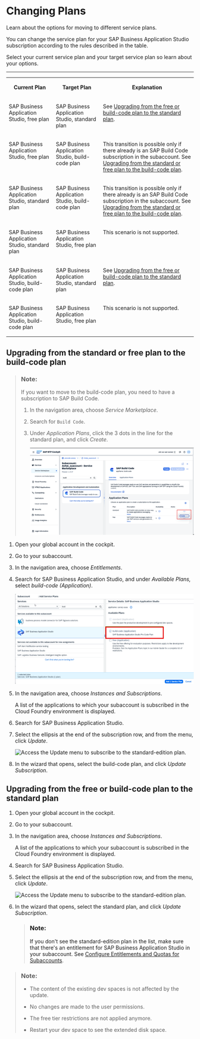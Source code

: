<!-- loio4cf7c698045346c5a9378c76016c72da -->

# Changing Plans

Learn about the options for moving to different service plans.

You can change the service plan for your SAP Business Application Studio subscription according to the rules described in the table.

Select your current service plan and your target service plan so learn about your options.

****


<table>
<tr>
<th valign="top">

Current Plan

</th>
<th valign="top">

Target Plan

</th>
<th valign="top">

Explanation

</th>
</tr>
<tr>
<td valign="top">

SAP Business Application Studio, free plan

</td>
<td valign="top">

SAP Business Application Studio, standard plan

</td>
<td valign="top">

See [Upgrading from the free or build-code plan to the standard plan](https://help.sap.com/docs/bas/sap-business-application-studio-daa8adb7947848d8af8fc62e838e830e/changing-plans?state=DRAFT#upgrading-from-the-free-plan-to-the-standard-plan).

</td>
</tr>
<tr>
<td valign="top">

SAP Business Application Studio, free plan

</td>
<td valign="top">

SAP Business Application Studio, build-code plan

</td>
<td valign="top">

This transition is possible only if there already is an SAP Build Code subscription in the subaccount. See [Upgrading from the standard or free plan to the build-code plan](https://help.sap.com/docs/bas/sap-business-application-studio/changing-plans?version=Cloud#upgrading-from-the-standard-or-free-plan-to-the-build-code-plan).

</td>
</tr>
<tr>
<td valign="top">

SAP Business Application Studio, standard plan

</td>
<td valign="top">

SAP Business Application Studio, build-code plan

</td>
<td valign="top">

This transition is possible only if there already is an SAP Build Code subscription in the subaccount. See [Upgrading from the standard or free plan to the build-code plan](https://help.sap.com/docs/bas/sap-business-application-studio/changing-plans?version=Cloud#upgrading-from-the-standard-or-free-plan-to-the-build-code-plan).

</td>
</tr>
<tr>
<td valign="top">

SAP Business Application Studio, standard plan

</td>
<td valign="top">

SAP Business Application Studio, free plan

</td>
<td valign="top">

This scenario is not supported.

</td>
</tr>
<tr>
<td valign="top">

SAP Business Application Studio, build-code plan

</td>
<td valign="top">

SAP Business Application Studio, standard plan

</td>
<td valign="top">

See [Upgrading from the free or build-code plan to the standard plan](https://help.sap.com/docs/bas/sap-business-application-studio-daa8adb7947848d8af8fc62e838e830e/changing-plans?state=DRAFT#upgrading-from-the-free-plan-to-the-standard-plan).

</td>
</tr>
<tr>
<td valign="top">

SAP Business Application Studio, build-code plan

</td>
<td valign="top">

SAP Business Application Studio, free plan

</td>
<td valign="top">

This scenario is not supported.

</td>
</tr>
</table>



<a name="loio4cf7c698045346c5a9378c76016c72da__section_dzc_j1z_tpb"/>

## Upgrading from the standard or free plan to the build-code plan

> ### Note:  
> If you want to move to the build-code plan, you need to have a subscription to SAP Build Code.
> 
> 1.  In the navigation area, choose *Service Marketplace*.
> 2.  Search for `Build Code`.
> 3.  Under *Application Plans*, click the 3 dots in the line for the standard plan, and click *Create*.
> 
>     ![Adding the SAP Build Code application in the cockpit](images/add_build_code_9fb8181.png)

1.  Open your global account in the cockpit.
2.  Go to your subaccount.
3.  In the navigation area, choose *Entitlements*.
4.  Search for SAP Business Application Studio, and under *Available Plans,* select *build-code \(Application\)*.

    ![Adding the build-code plan in the cockpit](images/Entitlements_for_build_code_ae20433.png)

5.  In the navigation area, choose *Instances and Subscriptions*.

    A list of the applications to which your subaccount is subscribed in the Cloud Foundry environment is displayed.

6.  Search for SAP Business Application Studio.
7.  Select the ellipsis at the end of the subscription row, and from the menu, click *Update*.

    ![Access the Update menu to subscribe to the standard-edition plan.](images/upgrade_plan_0e07bae.png)

8.  In the wizard that opens, select the build-code plan, and click *Update Subscription*.



<a name="loio4cf7c698045346c5a9378c76016c72da__section_gpl_y5c_1bc"/>

## Upgrading from the free or build-code plan to the standard plan

1.  Open your global account in the cockpit.
2.  Go to your subaccount.
3.  In the navigation area, choose *Instances and Subscriptions*.

    A list of the applications to which your subaccount is subscribed in the Cloud Foundry environment is displayed.

4.  Search for SAP Business Application Studio.
5.  Select the ellipsis at the end of the subscription row, and from the menu, click *Update*.

    ![Access the Update menu to subscribe to the standard-edition plan.](images/upgrade_plan_0e07bae.png)

6.  In the wizard that opens, select the standard plan, and click *Update Subscription*.

    > ### Note:  
    > If you don't see the standard-edition plan in the list, make sure that there's an entitlement for SAP Business Application Studio in your subaccount. See [Configure Entitlements and Quotas for Subaccounts](https://help.sap.com/products/BTP/65de2977205c403bbc107264b8eccf4b/5ba357b4fa1e4de4b9fcc4ae771609da.html).


> ### Note:  
> -   The content of the existing dev spaces is not affected by the update.
> 
> -   No changes are made to the user permissions.
> 
> -   The free tier restrictions are not applied anymore.
> 
> -   Restart your dev space to see the extended disk space.

